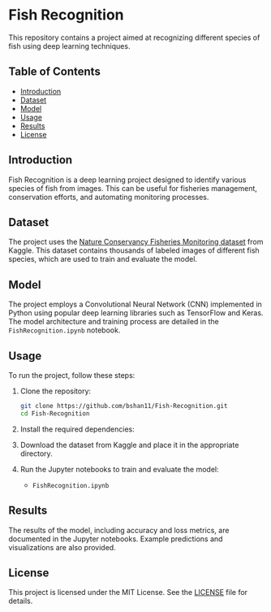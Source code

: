 # Fish Recognition

This repository contains a project aimed at recognizing different species of fish using deep learning techniques.

## Table of Contents
- [Introduction](#introduction)
- [Dataset](#dataset)
- [Model](#model)
- [Usage](#usage)
- [Results](#results)
- [License](#license)

## Introduction
Fish Recognition is a deep learning project designed to identify various species of fish from images. This can be useful for fisheries management, conservation efforts, and automating monitoring processes.

## Dataset
The project uses the [Nature Conservancy Fisheries Monitoring dataset](https://www.kaggle.com/c/the-nature-conservancy-fisheries-monitoring) from Kaggle. This dataset contains thousands of labeled images of different fish species, which are used to train and evaluate the model.

## Model
The project employs a Convolutional Neural Network (CNN) implemented in Python using popular deep learning libraries such as TensorFlow and Keras. The model architecture and training process are detailed in the `FishRecognition.ipynb` notebook.

## Usage
To run the project, follow these steps:

1. Clone the repository:
    ```sh
    git clone https://github.com/bshan11/Fish-Recognition.git
    cd Fish-Recognition
    ```

2. Install the required dependencies:

3. Download the dataset from Kaggle and place it in the appropriate directory.

4. Run the Jupyter notebooks to train and evaluate the model:
    - `FishRecognition.ipynb`

## Results
The results of the model, including accuracy and loss metrics, are documented in the Jupyter notebooks. Example predictions and visualizations are also provided.

## License
This project is licensed under the MIT License. See the [LICENSE](LICENSE) file for details.
